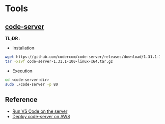 # Tools

## [code-server](https://github.com/codercom/code-server)

**TL;DR** :

* Installation

```bash
wget https://github.com/codercom/code-server/releases/download/1.31.1-100/code-server-1.31.1-100-linux-x64.tar.gz
tar -xzvf code-server-1.31.1-100-linux-x64.tar.gz
```

* Execution

```bash
cd <code-server-dir>
sudo ./code-server -p 80
```

## Reference

* [Run VS Code on the server](https://dev.to/babak/how-to-run-vs-code-on-the-server-3c7h)
* [Deploy code-server on AWS](https://github.com/codercom/code-server/blob/master/doc/admin/install/aws.md)